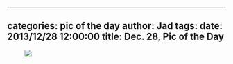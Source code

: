 
---
categories: pic of the day
author: Jad
tags: 
date: 2013/12/28 12:00:00
title: Dec. 28, Pic of the Day 
---

<figure>
<img src="/img/2013/12/28/img_9084_medium.jpg" />
<figcaption></figcaption>
</figure>
